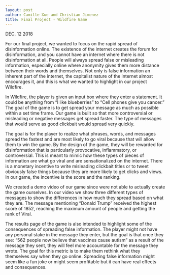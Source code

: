 ```yaml
---
layout: post
author: Camille Xue and Christian Jimenez
title: Final Project - Wildfire Game
---
```


DEC. 12 2018

For our final project, we wanted to focus on the rapid spread of disinformation online. The existence of the internet creates the forum for disinformation, and you cannot have an internet where there is not disinformation at all. People will always spread false or misleading information, especially online where anonymity gives them more distance between their words and themselves. Not only is false information an inherent part of the internet, the capitalist nature of the internet almost encourages it, and this is what we wanted to highlight in our project Wildfire.

In Wildfire, the player is given an input box where they enter a statement. It could be anything from “I like blueberries” to “Cell phones give you cancer.” The goal of the game is to get spread your message as much as possible within a set time frame. Our game is built so that more controversial or misleading or negative messages get spread faster. The type of messages that would serve as good clickbait would spread very quickly. 

The goal is for the player to realize what phrases, words, and messages spread the fastest and are most likely to go viral because that will allow them to win the game. By the design of the game, they will be rewarded for disinformation that is particularly provocative, inflammatory, or controversial. This is meant to mimic how these types of pieces of information are what go viral and are sensationalized on the internet. There is a monetary incentive to write misleading clickbait titles or to tweet obviously false things because they are more likely to get clicks and views. In our game, the incentive is the score and the ranking. 

We created a demo video of our game since were not able to actually create the game ourselves. In our video we show three different types of messages to show the differences in how much they spread based on what they are. The message mentioning “Donald Trump” received the highest score of 1852, reaching the maximum amount of people and getting the rank of Viral.

The results page of the game is also intended to highlight some of the consequences of spreading false information. The player might not have any personal stake in the message they enter, but the goal is that once they see: “562 people now believe that vaccines cause autism” as a result of the message they sent, they will feel more accountable for the message they wrote. The goal for this metric is to make them rethink what they themselves say when they go online. Spreading false information might seem like a fun joke or might seem profitable but it can have real effects and consequences. 
